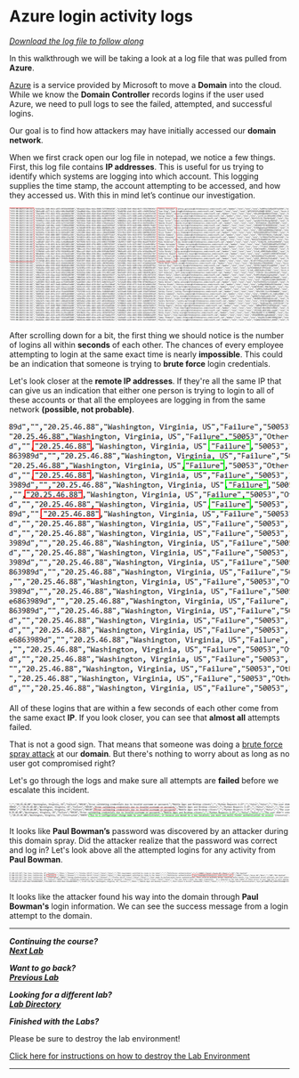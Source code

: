 # Azure login activity logs

[*Download the log file to follow along*](./logs/InteractiveSignIns_Domain_spray_logs.csv)

In this walkthrough we will be taking a look at a log file that was pulled from **Azure**.

[Azure](https://azure.microsoft.com/en-us) is a service provided by Microsoft to move a **Domain** into the cloud. While we know the **Domain Controller** records logins if the user used Azure, we need to pull logs to see the failed, attempted, and successful logins.

Our goal is to find how attackers may have initially accessed our **domain network**.

When we first crack open our log file in notepad, we notice a few things. First, this log file contains **IP addresses**. This is useful for us trying to identify which systems are logging into which account. This logging supplies the time stamp, the account attempting to be accessed, and how they accessed us. With this in mind let’s continue our investigation.

![Login Times](./images/login_times.PNG)

After scrolling down for a bit, the first thing we should notice is the number of logins all within **seconds** of each other. The chances of every employee attempting to login at the same exact time is nearly **impossible**. This could be an indication that someone is trying to **brute force** login credentials.

Let's look closer at the **remote IP addresses**. If they're all the same IP that can give us an indication that either one person is trying to login to all of these accounts or that all the employees are logging in from the same network **(possible, not probable)**.

![Login IPs](./images/login_ips.PNG)

All of these logins that are within a few seconds of each other come from the same exact **IP**. If you look closer, you can see that **almost all** attempts failed.

That is not a good sign.  That means that someone was doing a [brute force spray attack](https://owasp.org/www-community/attacks/Password_Spraying_Attack) at our **domain**. But there's nothing to worry about as long as no user got compromised right?

Let's go through the logs and make sure all attempts are **failed** before we escalate this incident.

![Found Creds](./images/found_creds.PNG)

It looks like **Paul Bowman’s** password was discovered by an attacker during this domain spray. Did the attacker realize that the password was correct and log in? Let's look above all the attempted logins for any activity from **Paul Bowman**.

![successful login](./images/successful_login.PNG)

It looks like the attacker found his way into the domain through **Paul Bowman's** login information. We can see the success message from a login attempt to the domain.


***                                                                 
<b><i>Continuing the course? </br>[Next Lab](https://github.com/strandjs/IntroLabs/blob/master/IntroClass/AZURE-MSP-WRITEUP-main/ws_3_security_logs.md)</i></b>

<b><i>Want to go back? </br>[Previous Lab](/IntroClassFiles/Tools/IntroClass/AZURE-MSP-WRITEUP-main/README.md)</i></b>

<b><i>Looking for a different lab? </br>[Lab Directory](/IntroClassFiles/navigation.md)</i></b>

***Finished with the Labs?***

Please be sure to destroy the lab environment!

[Click here for instructions on how to destroy the Lab Environment](/IntroClassFiles/Tools/IntroClass/LabDestruction/labdestruction.md)

---

